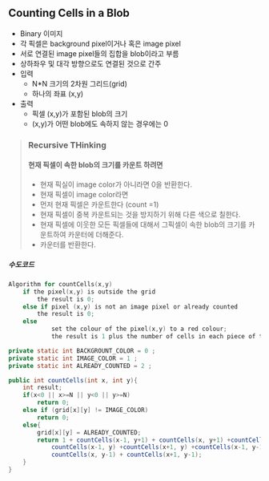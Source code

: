 ## Counting Cells in a Blob

* Binary 이미지
* 각 픽셀은 background pixel이거나 혹은 image pixel
* 서로 연결된 image pixel들의 집합을 blob이라고 부름
* 상하좌우 및 대각 방향으로도 연결된 것으로 간주
* 입력
  * N*N 크기의 2차원 그리드(grid)
  * 하나의 좌표 (x,y)
* 출력
  * 픽셀 (x,y)가 포함된 blob의 크기
  * (x,y)가 어떤 blob에도 속하지 않는 경우에는 0  

> ### Recursive THinking
>
> #### 현재 픽셀이 속한 blob의 크기를 카운트 하려면 
>
> * 현재 픽실이 image color가 아니라면 0을 반환한다.
> * 현재 픽셀이 image color라면 
> * 먼저 현재 픽셀은 카운트한다 (count =1)
> * 현재 픽셀이 중복 카운트되는 것을 방지하기 위해 다른 색으로 칠한다.
> * 현재 픽셀에 이웃한 모든 픽셀들에 대해서 그픽셀이 속한 blob의 크기를 카운트하여 카운터에 더해준다.
> * 카운터를 반환한다.

##### 수도코드

```c
Algorithm for countCells(x,y)
    if the pixel(x,y) is outside the grid 
    	the result is 0;
	else if pixel (x,y) is not an image pixel or already counted 
		the result is 0;
	else
        	set the colour of the pixel(x,y) to a red colour;
			the result is 1 plus the number of cells in each piece of the blob that includes 			a nearest neighbour;
```

```java
private static int BACKGROUNT_COLOR = 0 ;
private static int IMAGE_COLOR = 1 ;
private static int ALREADY_COUNTED = 2 ;

public int countCells(int x, int y){
    int result;
    if(x<0 || x>=N || y<0 || y>=N)
        return 0;
    else if (grid[x][y] != IMAGE_COLOR)
        return 0;
    else{
        grid[x][y] = ALREADY_COUNTED;
        return 1 + countCells(x-1, y+1) + countCells(x, y+1) +countCells(x+1, y+1) +
            countCells(x-1, y) +countCells(x+1, y) +countCells(x-1, y-1) +
            countCells(x, y-1) + countCells(x+1, y-1);
    }
}
```

